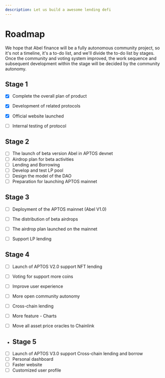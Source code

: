 ```yaml
---
description: Let us build a awesome lending defi
---
```


# Roadmap

We hope that Abel finance will be a fully autonomous community project, so it's not a timeline, it's a to-do list, and we'll divide the to-do list by stages. Once the community and voting system improved, the work sequence and subsequent development within the stage will be decided by the community autonomy.

## Stage 1

* [x] Complete the overall plan of product&#x20;
* [x] Development of related protocols
* [x] Official website launched
* [ ] Internal testing of protocol



## Stage 2&#x20;

* [ ] The launch of beta version Abel  in APTOS devnet
* [ ] Airdrop plan for beta activities
* [ ] Lending and Borrowing
* [ ] Develop and test LP pool
* [ ] Design the model of the DAO
* [ ] Preparation for launching APTOS mainnet

## Stage 3&#x20;

* [ ] Deployment of the APTOS mainnet (Abel  V1.0)&#x20;
* [ ] The distribution of beta airdrops
* [ ] The airdrop plan launched on the mainnet
* [ ] Support LP lending



## Stage 4

* [ ] Launch of APTOS V2.0  support NFT lending
* [ ] Voting for support more coins
* [ ] Improve user experience
* [ ] More open community autonomy
* [ ] Cross-chain lending
* [ ] More feature - Charts
* [ ] Move all asset price oracles to Chainlink



* ## Stage 5
* [ ] Launch of APTOS V3.0  support Cross-chain lending and borrow
* [ ] Personal dashboard
* [ ] Faster website
* [ ] Customized user profile
